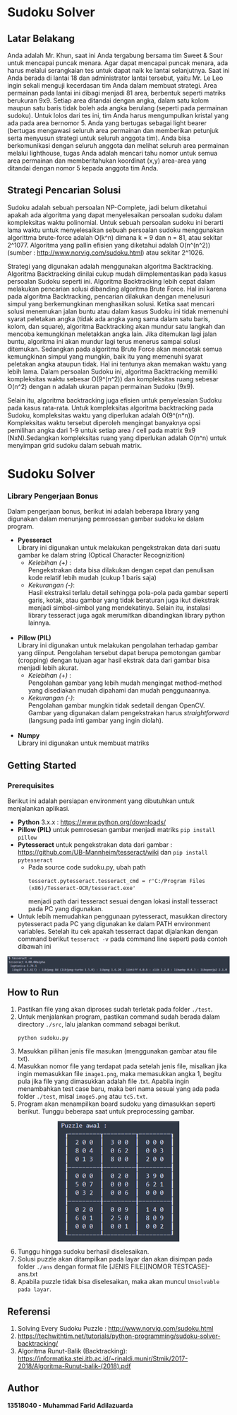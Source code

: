 # Sudoku Solver
## Latar Belakang
Anda adalah Mr. Khun, saat ini Anda tergabung bersama tim Sweet & Sour untuk mencapai puncak menara. Agar dapat mencapai puncak menara, ada harus melalui serangkaian tes untuk dapat naik ke lantai selanjutnya. Saat ini Anda berada di lantai 18 dan administrator lantai tersebut, yaitu Mr. Le Leo ingin sekali menguji kecerdasan tim Anda dalam membuat strategi. Area permainan pada lantai ini dibagi menjadi 81 area, berbentuk seperti matriks berukuran 9x9. Setiap area ditandai dengan angka, dalam satu kolom maupun satu baris tidak boleh ada angka berulang (seperti pada permainan sudoku). Untuk lolos dari tes ini, tim Anda harus mengumpulkan kristal yang ada pada area bernomor 5. Anda yang bertugas sebagai light bearer (bertugas mengawasi seluruh area permainan dan memberikan petunjuk serta menyusun strategi untuk seluruh anggota tim). Anda bisa berkomunikasi dengan seluruh anggota dan melihat seluruh area permainan melalui lighthouse, tugas Anda adalah mencari tahu nomor untuk semua area permainan dan memberitahukan koordinat (x,y) area-area yang ditandai dengan nomor 5 kepada anggota tim Anda.

## Strategi Pencarian Solusi
Sudoku adalah sebuah persoalan NP-Complete, jadi belum diketahui apakah ada algoritma yang dapat menyelesaikan persoalan sudoku dalam kompleksitas waktu polinomial. Untuk sebuah persoalan sudoku ini berarti lama waktu untuk menyelesaikan sebuah persoalan sudoku menggunakan algorittma brute-force adalah O(k^n) dimana k = 9 dan n = 81, atau sekitar 2^1077. Algoritma yang pallin efisien yang diketahui adalah O(n^(n^2)) (sumber : http://www.norvig.com/sudoku.html) atau sekitar 2^1026.

Strategi yang digunakan adalah menggunakan algoritma Backtracking. Algoritma Backtracking dinilai cukup mudah diimplementasikan pada kasus persoalan Sudoku seperti ini. Algoritma Backtracking lebih cepat dalam melakukan pencarian solusi dibanding algoritma Brute Force. Hal ini karena pada algoritma Backtracking, pencarian dilakukan dengan menelusuri simpul yang berkemungkinan menghasilkan solusi. Ketika saat mencari solusi menemukan jalan buntu atau dalam kasus Sudoku ini tidak memenuhi syarat peletakan angka (tidak ada angka yang sama dalam satu baris, kolom, dan square), algoritma Backtracking akan mundur satu langkah dan mencoba kemungkinan meletakkan angka lain. Jika ditemukan lagi jalan buntu, algoritma ini akan mundur lagi terus menerus sampai solusi ditemukan. Sedangkan pada algoritma Brute Force akan mencetak semua kemungkinan simpul yang mungkin, baik itu yang memenuhi syarat peletakan angka ataupun tidak. Hal ini tentunya akan memakan waktu yang lebih lama. Dalam persoalan Sudoku ini, algoritma Backtracking memiliki kompleksitas waktu sebesar O(9^(n^2)) dan kompleksitas ruang sebesar O(n^2) dengan n adalah ukuran papan permainan Sudoku (9x9).

Selain itu, algoritma backtracking juga efisien untuk penyelesaian Sudoku pada kasus rata-rata. Untuk kompleksitas algoritma backtracking pada Sudoku, kompleksitas waktu yang diperlukan adalah O(9^(n*n)). Kompleksitas waktu tersebut diperoleh mengingat banyaknya opsi pemilihan angka dari 1-9 untuk setiap area / cell pada matrix 9x9 (NxN).Sedangkan kompleksitas ruang yang diperlukan adalah O(n^n) untuk menyimpan grid sudoku dalam sebuah matrix.

# Sudoku Solver
### Library Pengerjaan Bonus
Dalam pengerjaan bonus, berikut ini adalah beberapa library yang digunakan dalam menunjang pemrosesan gambar sudoku ke dalam program.
- **Pyesseract**<br>
  Library ini digunakan untuk melakukan pengekstrakan data dari suatu gambar ke dalam string (Optical Character Recognizition)<br>
  - *Kelebihan (+)* :<br>
    Pengekstrakan data bisa dilakukan dengan cepat dan penulisan kode relatif lebih mudah (cukup 1 baris saja)<br>
  - *Kekurangan (-)*:<br>
    Hasil ekstraksi terlalu detail sehingga pola-pola pada gambar seperti garis, kotak, atau gambar yang tidak beraturan juga ikut diekstrak menjadi simbol-simbol yang mendekatinya. Selain itu, instalasi library tesseract juga agak merumitkan dibandingkan library python lainnya.<br><br>
- **Pillow (PIL)**<br>
  Library ini digunakan untuk melakukan pengolahan terhadap gambar yang diinput. Pengolahan tersebut dapat berupa pemotongan gambar (cropping) dengan tujuan agar hasil ekstrak data dari gambar bisa menjadi lebih akurat.<br>
  - *Kelebihan (+)* :<br>
    Pengolahan gambar yang lebih mudah mengingat method-method yang disediakan mudah dipahami dan mudah penggunaannya.<br>
  - *Kekurangan (-)*:<br>
    Pengolahan gambar mungkin tidak sedetail dengan OpenCV. Gambar yang digunakan dalam pengekstrakan harus *straightforward* (langsung pada inti gambar yang ingin diolah).<br><br>
- **Numpy**<br>
  Library ini digunakan untuk membuat matriks

## Getting Started
### Prerequisites
Berikut ini adalah persiapan environment yang dibutuhkan untuk menjalankan aplikasi.
- **Python** 3.x.x : https://www.python.org/downloads/
- **Pillow (PIL)** untuk pemrosesan gambar menjadi matriks `pip install pillow`
- **Pytesseract** untuk pengekstrakan data dari gambar : https://github.com/UB-Mannheim/tesseract/wiki dan `pip install pytesseract`
    - Pada source code sudoku.py, ubah path 
        ```
        tesseract.pytesseract.tesseract_cmd = r'C:/Program Files (x86)/Tesseract-OCR/tesseract.exe'
        ```
      menjadi path dari tesseract sesuai dengan lokasi install tesseract pada PC yang digunakan.
- Untuk lebih memudahkan penggunaan pytesseract, masukkan directory pytesseract pada PC yang digunakan ke dalam PATH environment variables. Setelah itu cek apakah
  tesserract dapat dijalankan dengan command berikut `tesseract -v` pada command line seperti pada contoh dibawah ini

<p align="center">
<img align="center" src="ss.png"
</p>

## How to Run
1. Pastikan file yang akan diproses sudah terletak pada folder `./test`.
2. Untuk menjalankan program, pastikan command sudah berada dalam directory `./src`, lalu jalankan command sebagai berikut.
   ```
   python sudoku.py
   ```
3. Masukkan pilihan jenis file masukan (menggunakan gambar atau file txt).
4. Masukkan nomor file yang terdapat pada setelah jenis file, misalkan jika ingin memasukkan file `image1.png`, maka memasukkan angka 1, begitu pula jika file yang 
   dimasukkan adalah file .txt. Apabila ingin menambahkan test case baru, maka beri nama sesuai yang ada pada folder `./test`, misal `image5.png` atau `tc5.txt`.
5. Program akan menampilkan board sudoku yang dimasukkan seperti berikut. Tunggu beberapa saat untuk preprocessing gambar.

<p align="center">
<img align="center" src="ss2.png"
</p>

6. Tunggu hingga sudoku berhasil diselesaikan.
7. Solusi puzzle akan ditampilkan pada layar dan akan disimpan pada folder `./ans` dengan format file [JENIS FILE][NOMOR TESTCASE]-ans.txt
8. Apabila puzzle tidak bisa diselesaikan, maka akan muncul `Unsolvable pada layar`.

## Referensi
1. Solving Every Sudoku Puzzle : http://www.norvig.com/sudoku.html
2. https://techwithtim.net/tutorials/python-programming/sudoku-solver-backtracking/
3. Algoritma Runut-Balik (Backtracking): https://informatika.stei.itb.ac.id/~rinaldi.munir/Stmik/2017-2018/Algoritma-Runut-balik-(2018).pdf

## Author
**13518040 - Muhammad Farid Adilazuarda**
